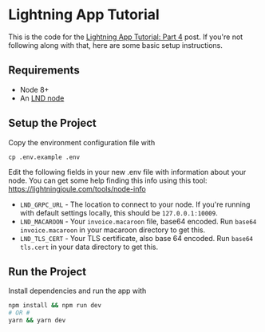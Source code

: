 # Lightning App Tutorial

This is the code for the [Lightning App Tutorial: Part 4](https://medium.com/p/c0997f4353b8) post. If you're not following along with that, here are some basic setup instructions.

## Requirements

* Node 8+
* An [LND node](https://github.com/lightningnetwork/lnd)

## Setup the Project

Copy the environment configuration file with
```
cp .env.example .env
```

Edit the following fields in your new .env file with information about your node. You can get some help finding this info using this tool: https://lightningjoule.com/tools/node-info
* `LND_GRPC_URL` - The location to connect to your node. If you're running with default settings locally, this should be `127.0.0.1:10009`.
* `LND_MACAROON` - Your `invoice.macaroon` file, base64 encoded. Run `base64 invoice.macaroon` in your macaroon directory to get this.
* `LND_TLS_CERT` - Your TLS certificate, also base 64 encoded. Run `base64 tls.cert` in your data directory to get this.

## Run the Project

Install dependencies and run the app with
```sh
npm install && npm run dev
# OR #
yarn && yarn dev
```
